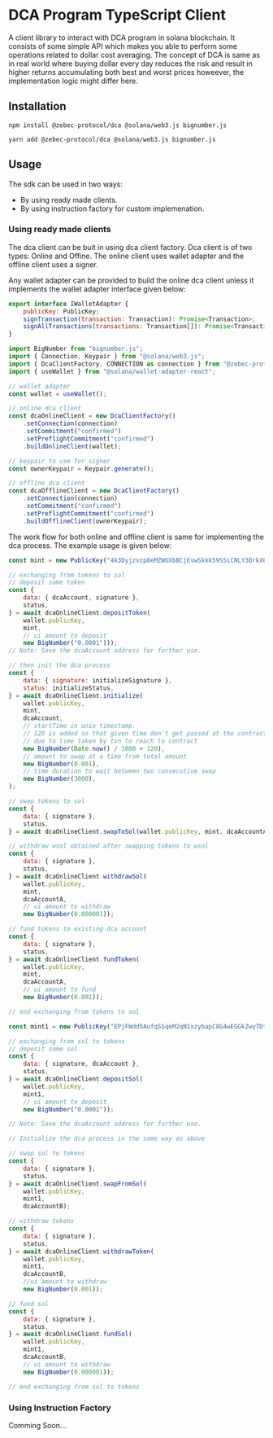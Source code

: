 # DCA Program TypeScript Client

A client library to interact with DCA program in solana blockchain. It consists of some simple API which makes you able to perform some operations related to dollar cost averaging. The concept of DCA is same as in real world where buying dollar every day reduces the risk and result in higher returns accumulating both best and worst prices howeever, the implementation logic might differ here.

## Installation

```
npm install @zebec-protocol/dca @solana/web3.js bignumber.js
```

```
yarn add @zebec-protocol/dca @solana/web3.js bignumber.js
```

## Usage

The sdk can be used in two ways:

- By using ready made clients.
- By using instruction factory for custom implemenation.

### Using ready made clients

The dca client can be buit in using dca client factory. Dca client is of two types: Online and Offine. The online client uses wallet adapter and the offline client uses a signer.

Any wallet adapter can be provided to build the online dca client unless it implements the wallet adapter interface given below:

```js
export interface IWalletAdapter {
	publicKey: PublicKey;
	signTransaction(transaction: Transaction): Promise<Transaction>;
	signAllTransactions(transactions: Transaction[]): Promise<Transaction[]>;
}
```

```js
import BigNumber from "bignumber.js";
import { Connection, Keypair } from "@solana/web3.js";
import { DcaClientFactory, CONNECTION as connection } from "@zebec-protocol/dca";
import { useWallet } from "@solana/wallet-adapter-react";

// wallet adapter
const wallet = useWallet();

// online dca client
const dcaOnlineClient = new DcaClientFactory()
	.setConnection(connection)
	.setCommitment("confirmed")
	.setPreflightCommitment("confirmed")
	.buildOnlineClient(wallet);

// keypair to use for signer
const ownerKeypair = Keypair.generate();

// offline dca client
const dcaOfflineClient = new DcaClientFactory()
	.setConnection(connection)
	.setCommitment("confirmed")
	.setPreflightCommitment("confirmed")
	.buildOfflineClient(ownerKeypair);
```

The work flow for both online and offline client is same for implementing the dca process. The example usage is given below:

```js
const mint = new PublicKey("4k3Dyjzvzp8eMZWUXbBCjEvwSkkk59S5iCNLY3QrkX6R");

// exchanging from tokens to sol
// deposit some token
const {
    data: { dcaAccount, signature },
	status,
} = await dcaOnlineClient.depositToken(
    wallet.publicKey,
    mint,
    // ui amount to deposit
    new BigNumber("0.0001")));
// Note: Save the dcaAccount address for further use.

// then init the dca process
const {
    data: { signature: initializeSignature },
	status: initializeStatus,
} = await dcaOnlineClient.initialize(
    wallet.publicKey,
    mint,
	dcaAccount,
	// startTime in unix timestamp.
    // 120 is added so that given time don't get passed at the contract
    // due to time taken by txn to reach to contract
    new BigNumber(Date.now() / 1000 + 120),
    // amount to swap at a time from total amount
    new BigNumber(0.001),
    // time duration to wait between two consecutive swap
	new BigNumber(3000),
);

// swap tokens to sol
const {
    data: { signature },
    status,
} = await dcaOnlineClient.swapToSol(wallet.publicKey, mint, dcaAccountA);

// withdraw wsol obtained after swapping tokens to wsol
const {
    data: { signature },
    status,
} = await dcaOnlineClient.withdrawSol(
    wallet.publicKey,
    mint,
    dcaAccountA,
    // ui amount to withdraw
    new BigNumber(0.000001));

// fund tokens to existing dca account
const {
    data: { signature },
    status,
} = await dcaOnlineClient.fundToken(
    wallet.publicKey,
    mint,
    dcaAccountA,
    // ui amount to fund
    new BigNumber(0.001));

// end exchanging from tokens to sol

const mint1 = new PublicKey("EPjFWdd5AufqSSqeM2qN1xzybapC8G4wEGGkZwyTDt1v");

// exchanging from sol to tokens
// deposit some sol
const {
    data: { signature, dcaAccount },
    status,
} = await dcaOnlineClient.depositSol(
    wallet.publicKey,
    mint1,
    // ui amount to deposit
    new BigNumber("0.0001"));

// Note: Save the dcaAccount address for further use.

// Initialize the dca process in the same way as above

// swap sol to tokens
const {
    data: { signature },
    status,
} = await dcaOnlineClient.swapFromSol(
    wallet.publicKey,
    mint1,
    dcaAccountB);

// withdraw tokens
const {
    data: { signature },
    status,
} = await dcaOnlineClient.withdrawToken(
    wallet.publicKey,
    mint1,
    dcaAccountB,
    //ui amount to withdraw
    new BigNumber(0.001));

// fund sol
const {
    data: { signature },
    status,
} = await dcaOnlineClient.fundSol(
    wallet.publicKey,
    mint1,
    dcaAccountB,
    // ui amount to withdraw
    new BigNumber(0.000001));

// end exchanging from sol to tokens

```

### Using Instruction Factory

Comming Soon...
